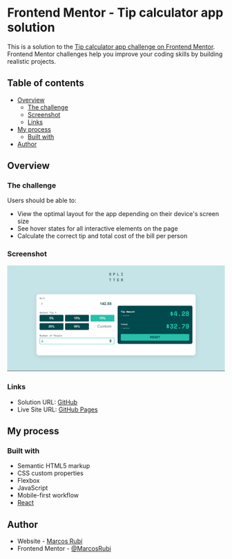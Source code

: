 # Frontend Mentor - Tip calculator app solution

This is a solution to the [Tip calculator app challenge on Frontend Mentor](https://www.frontendmentor.io/challenges/tip-calculator-app-ugJNGbJUX). Frontend Mentor challenges help you improve your coding skills by building realistic projects.

## Table of contents

- [Overview](#overview)
  - [The challenge](#the-challenge)
  - [Screenshot](#screenshot)
  - [Links](#links)
- [My process](#my-process)
  - [Built with](#built-with)
- [Author](#author)

## Overview

### The challenge

Users should be able to:

- View the optimal layout for the app depending on their device's screen size
- See hover states for all interactive elements on the page
- Calculate the correct tip and total cost of the bill per person

### Screenshot

![](screenshot/Screenshot.png)


### Links

- Solution URL: [GitHub](https://github.com/MarcosRubi/Tip-calculator-app)
- Live Site URL: [GitHub Pages](https://marcosrubi.github.io/Tip-calculator-app/)

## My process

### Built with

- Semantic HTML5 markup
- CSS custom properties
- Flexbox
- JavaScript
- Mobile-first workflow
- [React](https://es.reactjs.org/)

## Author

- Website - [Marcos Rubí](https://mrubi.vercel.app/)
- Frontend Mentor - [@MarcosRubi](https://www.frontendmentor.io/profile/MarcosRubi)